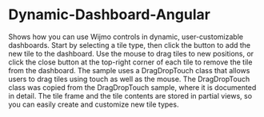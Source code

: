 # Dynamic-Dashboard-Angular
Shows how you can use Wijmo controls in dynamic, user-customizable dashboards. Start by selecting a tile type, then click the button to add the new tile to the dashboard. Use the mouse to drag tiles to new positions, or click the close button at the top-right corner of each tile to remove the tile from the dashboard. The sample uses a DragDropTouch class that allows users to drag tiles using touch as well as the mouse. The DragDropTouch class was copied from the DragDropTouch sample, where it is documented in detail. The tile frame and the tile contents are stored in partial views, so you can easily create and customize new tile types.
